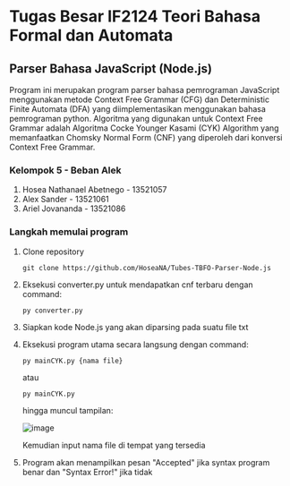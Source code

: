 # Tugas Besar IF2124 Teori Bahasa Formal dan Automata
## Parser Bahasa JavaScript (Node.js)
Program ini merupakan program parser bahasa pemrograman JavaScript menggunakan metode Context Free Grammar (CFG) dan Deterministic Finite Automata (DFA) yang diimplementasikan menggunakan bahasa pemrograman python. Algoritma yang digunakan untuk Context Free Grammar adalah Algoritma Cocke Younger Kasami (CYK) Algorithm yang memanfaatkan Chomsky Normal Form (CNF) yang diperoleh dari konversi Context Free Grammar.

### Kelompok 5 - Beban Alek
1. Hosea Nathanael Abetnego - 13521057
2. Alex Sander - 13521061
3. Ariel Jovananda - 13521086

### Langkah memulai program
1. Clone repository
   ```
   git clone https://github.com/HoseaNA/Tubes-TBFO-Parser-Node.js
   ```
2. Eksekusi converter.py untuk mendapatkan cnf terbaru dengan command:
   ```
   py converter.py
   ```
3. Siapkan kode Node.js yang akan diparsing pada suatu file txt
4. Eksekusi program utama secara langsung dengan command:
   ```
   py mainCYK.py {nama file}
   ```
   atau
   ```
   py mainCYK.py
   ```
   hingga muncul tampilan:
  
   ![image](https://user-images.githubusercontent.com/110534062/203935825-2d617177-e876-4d3d-b624-2f67d32cdb4d.png)

   Kemudian input nama file di tempat yang tersedia
  
5. Program akan menampilkan pesan "Accepted" jika syntax program benar dan "Syntax Error!" jika tidak
